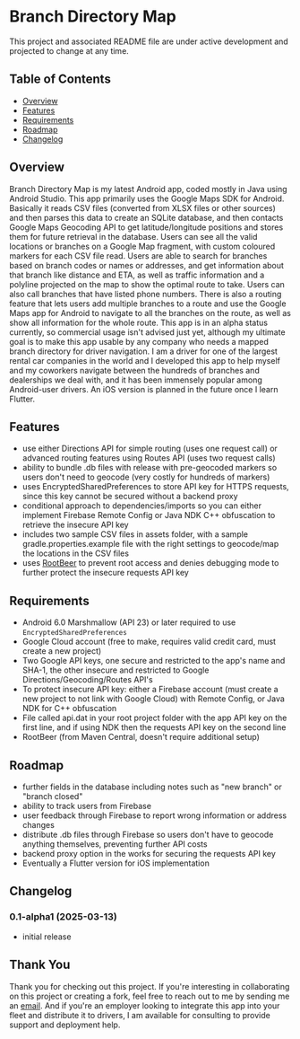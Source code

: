 # Branch Directory Map

This project and associated README file are under active development and projected to change at any time.

## Table of Contents

- [Overview](#overview)
- [Features](#features)
- [Requirements](#requirements)
- [Roadmap](#roadmap)
- [Changelog](#changelog)

## Overview

Branch Directory Map is my latest Android app, coded mostly in Java using Android Studio. This app primarily uses the Google Maps SDK for Android. Basically it reads CSV files (converted from XLSX files or other sources) and then parses this data to create an SQLite database, and then contacts Google Maps Geocoding API to get latitude/longitude positions and stores them for future retrieval in the database. Users can see all the valid locations or branches on a Google Map fragment, with custom coloured markers for each CSV file read. Users are able to search for branches based on branch codes or names or addresses, and get information about that branch like distance and ETA, as well as traffic information and a polyline projected on the map to show the optimal route to take. Users can also call branches that have listed phone numbers. There is also a routing feature that lets users add multiple branches to a route and use the Google Maps app for Android to navigate to all the branches on the route, as well as show all information for the whole route. This app is in an alpha status currently, so commercial usage isn't advised just yet, although my ultimate goal is to make this app usable by any company who needs a mapped branch directory for driver navigation. I am a driver for one of the largest rental car companies in the world and I developed this app to help myself and my coworkers navigate between the hundreds of branches and dealerships we deal with, and it has been immensely popular among Android-user drivers. An iOS version is planned in the future once I learn Flutter.

## Features

- use either Directions API for simple routing (uses one request call) or advanced routing features using Routes API (uses two request calls)
- ability to bundle .db files with release with pre-geocoded markers so users don't need to geocode (very costly for hundreds of markers)
- uses EncryptedSharedPreferences to store API key for HTTPS requests, since this key cannot be secured without a backend proxy
- conditional approach to dependencies/imports so you can either implement Firebase Remote Config or Java NDK C++ obfuscation to retrieve the insecure API key
- includes two sample CSV files in assets folder, with a sample gradle.properties.example file with the right settings to geocode/map the locations in the CSV files
- uses [RootBeer](https://github.com/scottyab/rootbeer) to prevent root access and denies debugging mode to further protect the insecure requests API key

## Requirements

- Android 6.0 Marshmallow (API 23) or later required to use `EncryptedSharedPreferences`
- Google Cloud account (free to make, requires valid credit card, must create a new project)
- Two Google API keys, one secure and restricted to the app's name and SHA-1, the other insecure and restricted to Google Directions/Geocoding/Routes API's
- To protect insecure API key: either a Firebase account (must create a new project to not link with Google Cloud) with Remote Config, or Java NDK for C++ obfuscation
- File called api.dat in your root project folder with the app API key on the first line, and if using NDK then the requests API key on the second line
- RootBeer (from Maven Central, doesn't require additional setup)

## Roadmap

- further fields in the database including notes such as "new branch" or "branch closed"
- ability to track users from Firebase
- user feedback through Firebase to report wrong information or address changes
- distribute .db files through Firebase so users don't have to geocode anything themselves, preventing further API costs
- backend proxy option in the works for securing the requests API key
- Eventually a Flutter version for iOS implementation

## Changelog

### 0.1-alpha1 (2025-03-13)
- initial release

## Thank You

Thank you for checking out this project. If you're interesting in collaborating on this project or creating a fork, feel free to reach out to me by sending me an [email](mailto:r_b_inc@yahoo.ca?subject=%5BGITHUB-SAFE%5D). And if you're an employer looking to integrate this app into your fleet and distribute it to drivers, I am available for consulting to provide support and deployment help.